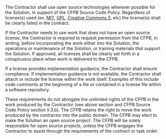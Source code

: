 The Contractor shall use open source technologies wherever possible for the Solution, in support of the CFPB Source Code Policy. Regardless of license(s) used (ex. [MIT](http://opensource.org/licenses/MIT), [GPL](http://www.gnu.org/licenses/gpl.html), [Creative Commons 0](http://creativecommons.org/publicdomain/zero/1.0/), etc) the license(s) shall be clearly listed in the contract.

If the Contractor needs to use work that does not have an open source license, the Contractor is required to request permission from the CFPB, in writing, before incorporating the work either into the Solution, the operations or maintenance of the Solution, or training materials that support the Solution. If approved, all licenses shall be clearly set forth in a conspicuous place when work is delivered to the CFPB.

If a license provides implementation guidance, the Contractor shall ensure compliance. If implementation guidance is not available, the Contractor shall attach or include the license within the work itself. Examples of this include code comments at the beginning of a file or contained in a license file within a software repository. 

These requirements do not abrogate the unlimited rights of the CFPB in the work produced by the Contractor (see above section and CFPB Source Code Policy section II.3.b). The CFPB retains the right to move the work produced by the contractor into the public domain. The CFPB may elect to make the Solution an open source project. The CFPB will be solely responsible for open source projects, unless the CFPB engages the Contractor to assist through the requirements of the contract or task order.
